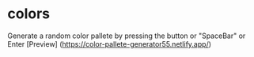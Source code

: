 # colors

Generate a random color pallete by pressing the button or "SpaceBar" or Enter 
[Preview] (https://color-pallete-generator55.netlify.app/)
